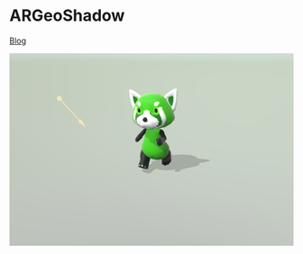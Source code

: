 # ARGeoShadow

[Blog](http://appleengine.hatenablog.com/entry/2019/04/12/182148)

![ARGeoShadow](ss.png "ARGeoShadow")
